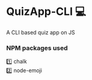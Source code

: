 # QuizApp-CLI :computer:
A CLI based quiz app on JS 

### NPM packages used
:one: chalk <br/>
:two: node-emoji
